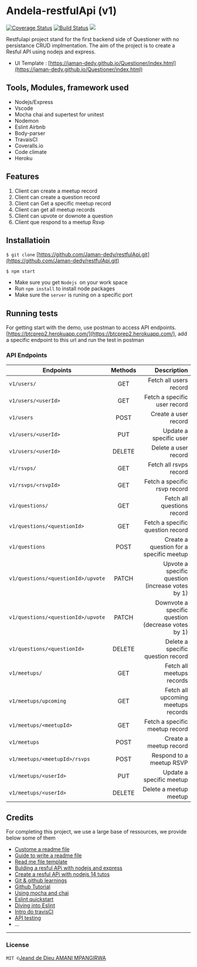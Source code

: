 # Andela-restfulApi (v1)

[![Coverage Status](https://coveralls.io/repos/github/Jaman-dedy/restfulApi/badge.svg?branch=develop)](https://coveralls.io/github/Jaman-dedy/restfulApi?branch=develop)  [![Build Status](https://travis-ci.org/Jaman-dedy/restfulApi.svg?branch=develop)](https://travis-ci.org/Jaman-dedy/restfulApi)  <a href="https://codeclimate.com/github/Jaman-dedy/restfulApi/maintainability"><img src="https://api.codeclimate.com/v1/badges/fa9a68ad97ec6318c878/maintainability" /></a>


Restfulapi project stand for the first backend side of Questioner with no persistance CRUD implmentation. The aim of the project is to create a Resful API using nodejs and express.

* UI Template : [https://jaman-dedy.github.io/Questioner/index.html](https://jaman-dedy.github.io/Questioner/index.html)


## Tools, Modules, framework used

* Nodejs/Express
* Vscode
* Mocha chai and supertest for unitest
* Nodemon
* Eslint Airbnb
* Body-parser
* TravaisCI
* Coveralls.io
* Code climate
* Heroku

## Features

1. Client can create a meetup record
2. Client can create a question record
3. Client can Get a specific meetup record
4. Client can get all meetup records
5. Client can upvote or downote a question
6. Client que respond to a meetup Rsvp


## Installatioin


`$ git clone` [https://github.com/Jaman-dedy/restfulApi.git](https://github.com/Jaman-dedy/restfulApi.git)

`$ npm start`   


* Make sure you get `Nodejs `on your work space
* Run `npm install` to install node packages
* Make sure the `server` is runing on a specific port

## Running tests

For getting start with the demo, use postman to access API endpoints. 
[https://btcprep2.herokuapp.com/](https://btcprep2.herokuapp.com/), add a specific endpoint to this url and run the test in postman

### API Endpoints

|         Endpoints                |   Methods       |               Description                           |
| ---------------------------------|:---------------:| ---------------------------------------------------:|
|         `v1/users/`              |     GET         |  Fetch all users record                             |
|      `v1/users/<userId>`         |     GET         |  Fetch a specific user record                       |
|         `v1/users`               |     POST        |  Create a user record                               |
|     `v1/users/<userId>`          |     PUT         |  Update a specific user                             |
|     `v1/users/<userId>`          |     DELETE      |  Delete a user record                               |
|         `v1/rsvps/`              |     GET         |  Fetch all rsvps record                             |
|      `v1/rsvps/<rsvpId>`         |     GET         |  Fetch a specific rsvp record                       |
|        `v1/questions/ `          |     GET         |  Fetch all questions record                         |
|  `v1/questions/<questionId>`     |     GET         |  Fetch a specific question record                   |
|        `v1/questions`            |     POST        |  Create a question for a specific meetup            |
|`v1/questions/<questionId>/upvote`|     PATCH       |  Upvote a specific question (increase votes by 1)   |
|`v1/questions/<questionId>/upvote`|     PATCH       |  Downvote a specific question (decrease votes by 1) |
|  `v1/questions/<questionId>`     |     DELETE      |  Delete a specific question record                  |
|         `v1/meetups/`            |     GET         |  Fetch all meetups records                          |
|   `v1/meetups/upcoming`          |     GET         |  Fetch all upcoming meetups records                 |
|   `v1/meetups/<meetupId>`        |     GET         |  Fetch a specific meetup record                     |
|        `v1/meetups`              |     POST        |  Create a meetup record                             |
| `v1/meetups/<meetupId>/rsvps`    |     POST        |  Respond to a meetup RSVP                           |
|     `v1/meetups/<userId> `       |     PUT         |  Update a specific meetup                           |
|      `v1/meetups/<userId> `      |     DELETE      |  Delete a meetup meetup                             |

## Credits

For completing this project, we use a large base of ressources, we provide below some of them

* [Custome a readme file](https://github.com/adam-p/markdown-here/wiki/Markdown-Cheatsheet#tables)
* [Guide to write a readme file](https://medium.com/@meakaakka/a-beginners-guide-to-writing-a-kickass-readme-7ac01da88ab3)
* [Read me file template](https://gist.github.com/PurpleBooth/109311bb0361f32d87a2)
* [Bulding a resful APi with nodejs and express](https://www.youtube.com/watch?v=pKd0Rpw7O48)
* [Create a resful APi with nodejs 14 tutos](https://www.youtube.com/watch?v=0oXYLzuucwE&list=PL55RiY5tL51q4D-B63KBnygU6opNPFk_q)
* [Git & github learnings](https://www.youtube.com/watch?v=SWYqp7iY_Tc&t=173s)
* [Github Tutorial](https://www.youtube.com/watch?v=xuB1Id2Wxak&t=198s)
* [Using mocha and chai](https://www.youtube.com/watch?v=MLTRHc5dk6s)
* [Eslint quickstart](https://www.youtube.com/watch?v=qhuFviJn-es&t=435s)
* [Diving into Eslint](https://www.youtube.com/watch?v=nxxl2H_TOTc&list=PLMWjeRChIK6bnp6qaS3rxLGCpc9aQYzEE)
* [Intro do travisCI](https://www.youtube.com/watch?v=EZ3jbORVFHQ&t=10s)
* [API testing](https://hackernoon.com/api-testing-using-supertest-1f830ce838f1)
* ...
***
### License
` MIT © `[Jeand de Dieu AMANI MPANGIRWA](https://github.com/Jaman-dedy)








